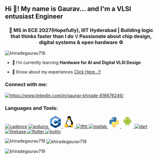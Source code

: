 <h2 align="left">Hi 👋! My name is Gaurav... and I'm a VLSI entusiast Engineer </h2>

<h3 align="center">🧠  MS in ECE 2027(Hopefully), IIIT Hyderabad | Building logic that thinks faster than I do 💡 Passionate about chip design, digital systems & open hardware ⚙️ </h3>

<p align="left"> <img src="https://komarev.com/ghpvc/?username=khiradegaurav719&label=Profile%20views&color=0e75b6&style=flat" alt="khiradegaurav719" /> </p>

<!-- <p align="left"> <a href="https://github.com/ryo-ma/github-profile-trophy"><img src="https://github-profile-trophy.vercel.app/?username=khiradegaurav719" alt="khiradegaurav719" /></a> --> </p>  

- 🌱 I’m currently learning **Hardware for AI and Digital VLSI Design**
 
- 📄 Know about my experiences [Click Here...!!](https://drive.google.com/file/d/1nCNemtGX-pYwKznbdhRoZ0-9JZg1DaDE/view?usp=sharing)

<h3 align="left">Connect with me:</h3>
<p align="left">
<a href="https://www.linkedin.com/in/gaurav-khirade-816676246/" target="blank"><img align="center" src="https://raw.githubusercontent.com/rahuldkjain/github-profile-readme-generator/master/src/images/icons/Social/linked-in-alt.svg" alt="https://www.linkedin.com/in/gaurav-khirade-816676246/" height="30" width="40" /></a>
</p>

<h3 align="left">Languages and Tools:</h3>
<p align="left"> <a href="https://www.cadence.com/" target="_blank" rel="noreferrer"> <img src="https://logowik.com/content/uploads/images/cadence2352.logowik.com.webp" alt="cadence" width="40" height="40"/></a> <a href="https://www.arduino.cc/" target="_blank" rel="noreferrer"> <img src="https://cdn.worldvectorlogo.com/logos/arduino-1.svg" alt="arduino" width="40" height="40"/> </a> <a href="https://www.w3schools.com/cpp/" target="_blank" rel="noreferrer"> <img src="https://raw.githubusercontent.com/devicons/devicon/master/icons/cplusplus/cplusplus-original.svg" alt="cplusplus" width="40" height="40"/> </a>  <a href="https://www.linux.org/" target="_blank" rel="noreferrer"> <img src="https://raw.githubusercontent.com/devicons/devicon/master/icons/linux/linux-original.svg" alt="linux" width="40" height="40"/> </a> <a href="https://ifttt.com/" target="_blank" rel="noreferrer"> <img src="https://www.vectorlogo.zone/logos/ifttt/ifttt-ar21.svg" alt="ifttt" width="40" height="40"/> </a> <a href="https://www.mathworks.com/" target="_blank" rel="noreferrer"> <img src="https://upload.wikimedia.org/wikipedia/commons/2/21/Matlab_Logo.png" alt="matlab" width="40" height="40"/> </a> <a href="https://www.python.org" target="_blank" rel="noreferrer"> <img src="https://raw.githubusercontent.com/devicons/devicon/master/icons/python/python-original.svg" alt="python" width="40" height="40"/> </a><a href="https://developer.android.com" target="_blank" rel="noreferrer"> <img src="https://raw.githubusercontent.com/devicons/devicon/master/icons/android/android-original-wordmark.svg" alt="android" width="40" height="40"/> </a> <a href="https://dart.dev" target="_blank" rel="noreferrer"> <img src="https://www.vectorlogo.zone/logos/dartlang/dartlang-icon.svg" alt="dart" width="40" height="40"/> </a> <a href="https://firebase.google.com/" target="_blank" rel="noreferrer"> <img src="https://www.vectorlogo.zone/logos/firebase/firebase-icon.svg" alt="firebase" width="40" height="40"/> </a> <a href="https://flutter.dev" target="_blank" rel="noreferrer"> <img src="https://www.vectorlogo.zone/logos/flutterio/flutterio-icon.svg" alt="flutter" width="40" height="40"/> </a> <a href="https://kotlinlang.org" target="_blank" rel="noreferrer"> <img src="https://www.vectorlogo.zone/logos/kotlinlang/kotlinlang-icon.svg" alt="kotlin" width="40" height="40"/> </a></p>

<p><img align="left" src="https://github-readme-stats.vercel.app/api/top-langs?username=khiradegaurav719&show_icons=true&locale=en&layout=compact" alt="khiradegaurav719" /></p>

<p>&nbsp;<img align="center" src="https://github-readme-stats.vercel.app/api?username=khiradegaurav719&show_icons=true&locale=en" alt="khiradegaurav719" /></p>

<p><img align="center" src="https://github-readme-streak-stats.herokuapp.com/?user=khiradegaurav719&" alt="khiradegaurav719" /></p>
